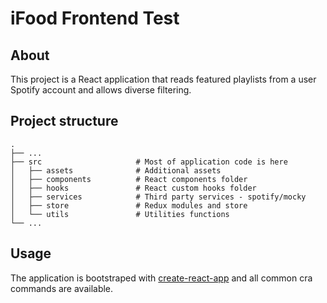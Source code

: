 # iFood Frontend Test

## About

This project is a React application that reads featured playlists from a user Spotify account and allows diverse filtering.

## Project structure

    .
    ├── ...
    ├── src                     # Most of application code is here
    │   ├── assets              # Additional assets
    │   ├── components          # React components folder
    │   ├── hooks               # React custom hooks folder
    │   ├── services            # Third party services - spotify/mocky
    │   ├── store               # Redux modules and store
    │   └── utils               # Utilities functions
    └── ...

## Usage

The application is bootstraped with [create-react-app](https://github.com/facebook/create-react-app) and all common cra commands are available.
